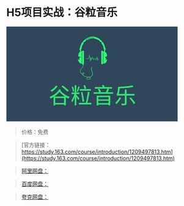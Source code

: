 # H5项目实战：谷粒音乐

![img](../../../assets/study163/free/5f256e2d179c4e01852f4130d3ec21d0.jpg)

> 价格：免费

> [官方链接：https://study.163.com/course/introduction/1209497813.htm](https://study.163.com/course/introduction/1209497813.htm)

> [阿里网盘：]()

> [百度网盘：]()

> [夸克网盘：]()
